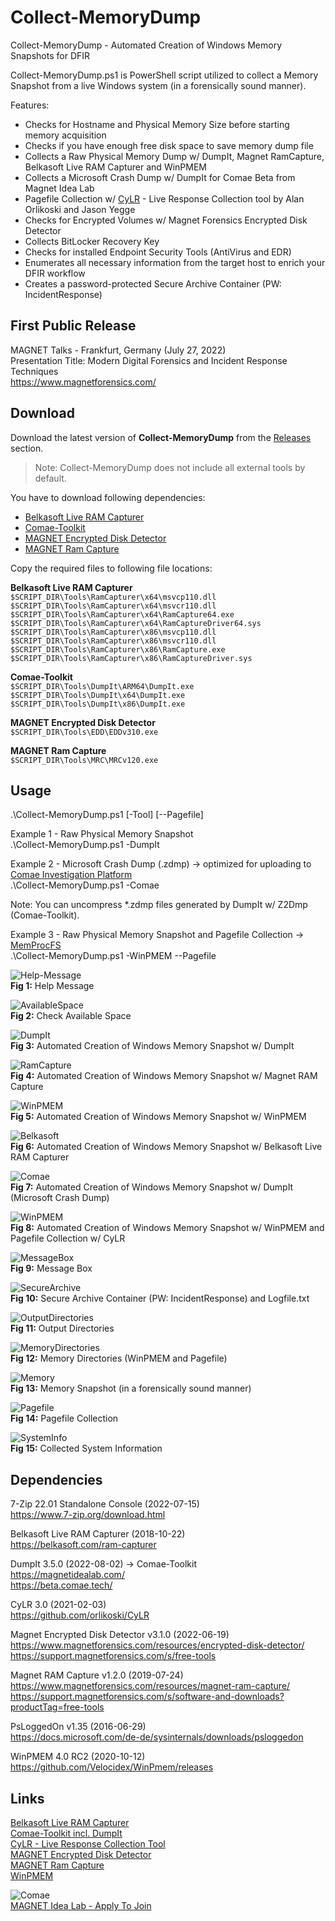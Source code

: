 # Collect-MemoryDump
Collect-MemoryDump - Automated Creation of Windows Memory Snapshots for DFIR

Collect-MemoryDump.ps1 is PowerShell script utilized to collect a Memory Snapshot from a live Windows system (in a forensically sound manner).

Features:
* Checks for Hostname and Physical Memory Size before starting memory acquisition
* Checks if you have enough free disk space to save memory dump file
* Collects a Raw Physical Memory Dump w/ DumpIt, Magnet RamCapture, Belkasoft Live RAM Capturer and WinPMEM
* Collects a Microsoft Crash Dump w/ DumpIt for Comae Beta from Magnet Idea Lab
* Pagefile Collection w/ [CyLR](https://github.com/orlikoski/CyLR) - Live Response Collection tool by Alan Orlikoski and Jason Yegge
* Checks for Encrypted Volumes w/ Magnet Forensics Encrypted Disk Detector
* Collects BitLocker Recovery Key
* Checks for installed Endpoint Security Tools (AntiVirus and EDR)
* Enumerates all necessary information from the target host to enrich your DFIR workflow
* Creates a password-protected Secure Archive Container (PW: IncidentResponse)

## First Public Release    
MAGNET Talks - Frankfurt, Germany (July 27, 2022)  
Presentation Title: Modern Digital Forensics and Incident Response Techniques  
https://www.magnetforensics.com/  

## Download  
Download the latest version of **Collect-MemoryDump** from the [Releases](https://github.com/evild3ad/Collect-MemoryDump/releases/latest) section.  

> Note: Collect-MemoryDump does not include all external tools by default.  

You have to download following dependencies:  
* [Belkasoft Live RAM Capturer](https://belkasoft.com/ram-capturer)
* [Comae-Toolkit](https://www.magnetforensics.com/blog/how-to-get-started-with-comae/)
* [MAGNET Encrypted Disk Detector](https://www.magnetforensics.com/resources/encrypted-disk-detector/)
* [MAGNET Ram Capture](https://www.magnetforensics.com/resources/magnet-ram-capture/)

Copy the required files to following file locations:

**Belkasoft Live RAM Capturer**  
`$SCRIPT_DIR\Tools\RamCapturer\x64\msvcp110.dll`  
`$SCRIPT_DIR\Tools\RamCapturer\x64\msvcr110.dll`  
`$SCRIPT_DIR\Tools\RamCapturer\x64\RamCapture64.exe`  
`$SCRIPT_DIR\Tools\RamCapturer\x64\RamCaptureDriver64.sys`  
`$SCRIPT_DIR\Tools\RamCapturer\x86\msvcp110.dll`  
`$SCRIPT_DIR\Tools\RamCapturer\x86\msvcr110.dll`  
`$SCRIPT_DIR\Tools\RamCapturer\x86\RamCapture.exe`  
`$SCRIPT_DIR\Tools\RamCapturer\x86\RamCaptureDriver.sys`  
  
**Comae-Toolkit**  
`$SCRIPT_DIR\Tools\DumpIt\ARM64\DumpIt.exe`  
`$SCRIPT_DIR\Tools\DumpIt\x64\DumpIt.exe`  
`$SCRIPT_DIR\Tools\DumpIt\x86\DumpIt.exe`  
  
**MAGNET Encrypted Disk Detector**  
`$SCRIPT_DIR\Tools\EDD\EDDv310.exe`  

**MAGNET Ram Capture**  
`$SCRIPT_DIR\Tools\MRC\MRCv120.exe`  

## Usage  
.\Collect-MemoryDump.ps1 [-Tool] [--Pagefile]

Example 1 - Raw Physical Memory Snapshot  
.\Collect-MemoryDump.ps1 -DumpIt

Example 2 - Microsoft Crash Dump (.zdmp) &#8594; optimized for uploading to [Comae Investigation Platform](https://www.comae.com/)  
.\Collect-MemoryDump.ps1 -Comae  

Note: You can uncompress *.zdmp files generated by DumpIt w/ Z2Dmp (Comae-Toolkit).  

Example 3 - Raw Physical Memory Snapshot and Pagefile Collection  &#8594; [MemProcFS](https://github.com/ufrisk/MemProcFS)  
.\Collect-MemoryDump.ps1 -WinPMEM --Pagefile  
  
![Help-Message](https://github.com/evild3ad/Collect-MemoryDump/blob/3aa95e224d0613681d5cd1baaf3e8a22da40bf68/Screenshots/01.png)  
**Fig 1:** Help Message  

![AvailableSpace](https://github.com/evild3ad/Collect-MemoryDump/blob/3aa95e224d0613681d5cd1baaf3e8a22da40bf68/Screenshots/02.png)  
**Fig 2:** Check Available Space

![DumpIt](https://github.com/evild3ad/Collect-MemoryDump/blob/3aa95e224d0613681d5cd1baaf3e8a22da40bf68/Screenshots/03.png)  
**Fig 3:** Automated Creation of Windows Memory Snapshot w/ DumpIt

![RamCapture](https://github.com/evild3ad/Collect-MemoryDump/blob/3aa95e224d0613681d5cd1baaf3e8a22da40bf68/Screenshots/04.png)  
**Fig 4:** Automated Creation of Windows Memory Snapshot w/ Magnet RAM Capture

![WinPMEM](https://github.com/evild3ad/Collect-MemoryDump/blob/3aa95e224d0613681d5cd1baaf3e8a22da40bf68/Screenshots/05.png)  
**Fig 5:** Automated Creation of Windows Memory Snapshot w/ WinPMEM

![Belkasoft](https://github.com/evild3ad/Collect-MemoryDump/blob/3aa95e224d0613681d5cd1baaf3e8a22da40bf68/Screenshots/06.png)  
**Fig 6:** Automated Creation of Windows Memory Snapshot w/ Belkasoft Live RAM Capturer

![Comae](https://github.com/evild3ad/Collect-MemoryDump/blob/3aa95e224d0613681d5cd1baaf3e8a22da40bf68/Screenshots/07.png)  
**Fig 7:** Automated Creation of Windows Memory Snapshot w/ DumpIt (Microsoft Crash Dump)

![WinPMEM](https://github.com/evild3ad/Collect-MemoryDump/blob/3aa95e224d0613681d5cd1baaf3e8a22da40bf68/Screenshots/08.png)  
**Fig 8:** Automated Creation of Windows Memory Snapshot w/ WinPMEM and Pagefile Collection w/ CyLR

![MessageBox](https://github.com/evild3ad/Collect-MemoryDump/blob/3aa95e224d0613681d5cd1baaf3e8a22da40bf68/Screenshots/09.png)  
**Fig 9:** Message Box

![SecureArchive](https://github.com/evild3ad/Collect-MemoryDump/blob/3aa95e224d0613681d5cd1baaf3e8a22da40bf68/Screenshots/10.png)  
**Fig 10:** Secure Archive Container (PW: IncidentResponse) and Logfile.txt

![OutputDirectories](https://github.com/evild3ad/Collect-MemoryDump/blob/3aa95e224d0613681d5cd1baaf3e8a22da40bf68/Screenshots/11.png)  
**Fig 11:** Output Directories

![MemoryDirectories](https://github.com/evild3ad/Collect-MemoryDump/blob/3aa95e224d0613681d5cd1baaf3e8a22da40bf68/Screenshots/12.png)  
**Fig 12:** Memory Directories (WinPMEM and Pagefile)

![Memory](https://github.com/evild3ad/Collect-MemoryDump/blob/3aa95e224d0613681d5cd1baaf3e8a22da40bf68/Screenshots/13.png)  
**Fig 13:** Memory Snapshot (in a forensically sound manner)

![Pagefile](https://github.com/evild3ad/Collect-MemoryDump/blob/3aa95e224d0613681d5cd1baaf3e8a22da40bf68/Screenshots/14.png)  
**Fig 14:** Pagefile Collection

![SystemInfo](https://github.com/evild3ad/Collect-MemoryDump/blob/3aa95e224d0613681d5cd1baaf3e8a22da40bf68/Screenshots/15.png)  
**Fig 15:** Collected System Information

## Dependencies  
7-Zip 22.01 Standalone Console (2022-07-15)  
https://www.7-zip.org/download.html  

Belkasoft Live RAM Capturer (2018-10-22)  
https://belkasoft.com/ram-capturer  

DumpIt 3.5.0 (2022-08-02) &#8594; Comae-Toolkit  
https://magnetidealab.com/  
https://beta.comae.tech/   

CyLR 3.0 (2021-02-03)  
https://github.com/orlikoski/CyLR  

Magnet Encrypted Disk Detector v3.1.0 (2022-06-19)  
https://www.magnetforensics.com/resources/encrypted-disk-detector/  
https://support.magnetforensics.com/s/free-tools  

Magnet RAM Capture v1.2.0 (2019-07-24)  
https://www.magnetforensics.com/resources/magnet-ram-capture/  
https://support.magnetforensics.com/s/software-and-downloads?productTag=free-tools  

PsLoggedOn v1.35 (2016-06-29)  
https://docs.microsoft.com/de-de/sysinternals/downloads/psloggedon  

WinPMEM 4.0 RC2 (2020-10-12)  
https://github.com/Velocidex/WinPmem/releases  

## Links
[Belkasoft Live RAM Capturer](https://belkasoft.com/ram-capturer)  
[Comae-Toolkit incl. DumpIt](https://www.magnetforensics.com/blog/how-to-get-started-with-comae/)  
[CyLR - Live Response Collection Tool](https://github.com/orlikoski/CyLR)  
[MAGNET Encrypted Disk Detector](https://www.magnetforensics.com/resources/encrypted-disk-detector/)  
[MAGNET Ram Capture](https://www.magnetforensics.com/resources/magnet-ram-capture/)  
[WinPMEM](https://github.com/Velocidex/WinPmem)  

![Comae](https://www.comae.com/images/MF_Comae_Acquisition_ComaeWebsite2_1200x675.jpg)  
[MAGNET Idea Lab - Apply To Join](https://magnetidealab.com/)
